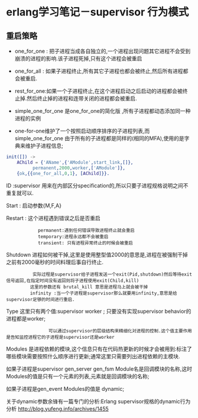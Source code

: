 erlang学习笔记－supervisor 行为模式
===

重启策略
---

* one_for_one : 把子进程当成各自独立的,一个进程出现问题其它进程不会受到崩溃的进程的影响.该子进程死掉,只有这个进程会被重启

* one_for_all : 如果子进程终止,所有其它子进程也都会被终止,然后所有进程都会被重启.

* rest_for_one:如果一个子进程终止,在这个进程启动之后启动的进程都会被终止掉.然后终止掉的进程和连带关闭的进程都会被重启.

* simple_one_for_one 是one_for_one的简化版 ,所有子进程都动态添加同一种进程的实例

* one-for-one维护了一个按照启动顺序排序的子进程列表,而simple_one_for_one 由于所有的子进程都是同样的(相同的MFA),使用的是字典来维护子进程信息;

``` erlang
init([]) ->
    AChild = {'AName',{'AModule',start_link,[]},
          permanent,2000,worker,['AModule']},
    {ok,{{one_for_all,0,1}, [AChild]}}.
```

ID :supervisor 用来在内部区分specification的,所以只要子进程规格说明之间不重复就可以.

Start : 启动参数{M,F,A}

Restart : 这个进程遇到错误之后是否重启

                permanent:遇到任何错误导致进程终止就会重启
                temporary:进程永远都不会被重启
                transient: 只有进程异常终止的时候会被重启

Shutdown 进程如何被干掉,这里是使用整型值2000的意思是,进程在被强制干掉之前有2000毫秒的时间料理后事自行终止.

              实际过程是supervisor给子进程发送一个exit(Pid,shutdown)然后等待exit信号返回,在指定时间没有返回则将子进程使用exit(Child,kill)
             这里的参数还有 brutal_kill 意思是进程马上就会被干掉
             infinity :当一个子进程是supervisor那么就要用infinity,意思是给supervisor足够的时间进行重启.

Type 这里只有两个值:supervisor worker ; 只要没有实现supervisor behavior的进程都是worker;

                    可以通过supervisor的层级结构来精细化对进程的控制.这个值主要作用是告知监控进程它的子进程是supervisor还是worker

Modules 是进程依赖的模块,这个信息只有在代码热更新的时候才会被用到:标注了哪些模块需要按照什么顺序进行更新;通常这里只需要列出进程依赖的主模块.

如果子进程是supervisor gen_server gen_fsm Module名是回调模块的名称,这时Modules的值是只有一个元素的列表,元素就是回调模块的名称;

如果子进程是gen_event Modules的值是 dynamic;

关于dynamic参数余锋有一篇专门的分析:Erlang supervisor规格的dynamic行为分析 http://blog.yufeng.info/archives/1455